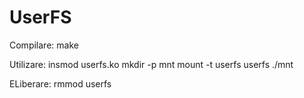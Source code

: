 # UserFS
Compilare:
	make
	
Utilizare:
	insmod userfs.ko
	mkdir -p mnt
	mount -t userfs userfs ./mnt
 
ELiberare:
	rmmod userfs
